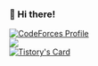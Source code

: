 ### 👋 Hi there!

[![CodeForces Profile](http://cf.leed.at?id=rejo)](https://codeforces.com/profile/rejo)<br>
<a href="https://acmicpc.net/user/rejo"><img src="http://mazassumnida.wtf/api/v2/generate_badge?boj=rejo"></a><br>
[![Tistory's Card](https://github-readme-tistory-card.vercel.app/api?name=readytojoin&theme=default)](https://readytojoin.tistory.com/)<br>
